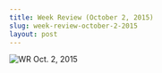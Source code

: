 ```yaml
---
title: Week Review (October 2, 2015)
slug: week-review-october-2-2015
layout: post
---
```


![WR Oct. 2, 2015](/file_archive/WeekReviewOctober2-2015 "Week Review (October 2, 2015)")
